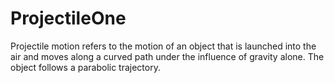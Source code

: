 # ProjectileOne
Projectile motion refers to the motion of an object that is launched into the air and moves along a curved path under the influence of gravity alone. The object follows a parabolic trajectory.
